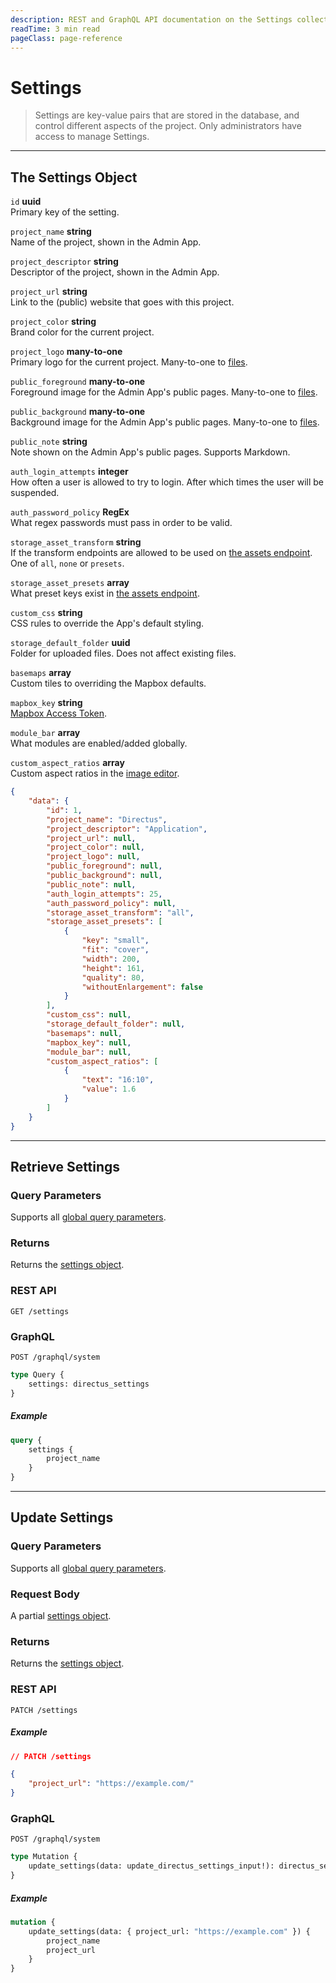 ```yaml
---
description: REST and GraphQL API documentation on the Settings collection in Directus.
readTime: 3 min read
pageClass: page-reference
---
```


# Settings

> Settings are key-value pairs that are stored in the database, and control different aspects of the project. Only
> administrators have access to manage Settings.

---

## The Settings Object

`id` **uuid**\
Primary key of the setting.

`project_name` **string**\
Name of the project, shown in the Admin App.

`project_descriptor` **string**\
Descriptor of the project, shown in the Admin App.

`project_url` **string**\
Link to the (public) website that goes with this project.

`project_color` **string**\
Brand color for the current project.

`project_logo` **many-to-one**\
Primary logo for the current project. Many-to-one to [files](/reference/files).

`public_foreground` **many-to-one**\
Foreground image for the Admin App's public pages. Many-to-one to [files](/reference/files).

`public_background` **many-to-one**\
Background image for the Admin App's public pages. Many-to-one to [files](/reference/files).

`public_note` **string**\
Note shown on the Admin App's public pages. Supports Markdown.

`auth_login_attempts` **integer**\
How often a user is allowed to try to login. After which times the user will be suspended.

`auth_password_policy` **RegEx**\
What regex passwords must pass in order to be valid.

`storage_asset_transform` **string**\
If the transform endpoints are allowed to be used on [the assets endpoint](/reference/files#requesting-a-thumbnail). One
of `all`, `none` or `presets`.

`storage_asset_presets` **array**\
What preset keys exist in [the assets endpoint](/reference/files#requesting-a-thumbnail).

`custom_css` **string**\
CSS rules to override the App's default styling.

`storage_default_folder` **uuid**\
Folder for uploaded files. Does not affect existing files.

`basemaps` **array**\
Custom tiles to overriding the Mapbox defaults.

`mapbox_key` **string**\
[Mapbox Access Token](https://docs.mapbox.com/help/glossary/access-token).

`module_bar` **array**\
What modules are enabled/added globally.

`custom_aspect_ratios` **array**\
Custom aspect ratios in the [image editor](/user-guide/file-library/files#edit-an-image).

```json
{
	"data": {
		"id": 1,
		"project_name": "Directus",
		"project_descriptor": "Application",
		"project_url": null,
		"project_color": null,
		"project_logo": null,
		"public_foreground": null,
		"public_background": null,
		"public_note": null,
		"auth_login_attempts": 25,
		"auth_password_policy": null,
		"storage_asset_transform": "all",
		"storage_asset_presets": [
			{
				"key": "small",
				"fit": "cover",
				"width": 200,
				"height": 161,
				"quality": 80,
				"withoutEnlargement": false
			}
		],
		"custom_css": null,
		"storage_default_folder": null,
		"basemaps": null,
		"mapbox_key": null,
		"module_bar": null,
		"custom_aspect_ratios": [
			{
				"text": "16:10",
				"value": 1.6
			}
		]
	}
}
```

---

## Retrieve Settings

### Query Parameters

Supports all [global query parameters](/reference/query).

### Returns

Returns the [settings object](#the-settings-object).

### REST API

```
GET /settings
```

### GraphQL

```
POST /graphql/system
```

```graphql
type Query {
	settings: directus_settings
}
```

##### Example

```graphql
query {
	settings {
		project_name
	}
}
```

---

## Update Settings

### Query Parameters

Supports all [global query parameters](/reference/query).

### Request Body

A partial [settings object](#the-settings-object).

### Returns

Returns the [settings object](#the-setting-object).

### REST API

```
PATCH /settings
```

##### Example

```json
// PATCH /settings

{
	"project_url": "https://example.com/"
}
```

### GraphQL

```
POST /graphql/system
```

```graphql
type Mutation {
	update_settings(data: update_directus_settings_input!): directus_settings
}
```

##### Example

```graphql
mutation {
	update_settings(data: { project_url: "https://example.com" }) {
		project_name
		project_url
	}
}
```
